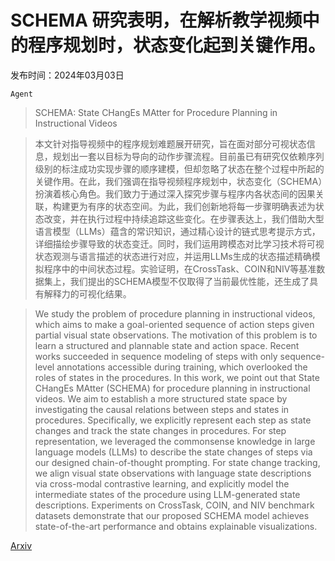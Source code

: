 # SCHEMA 研究表明，在解析教学视频中的程序规划时，状态变化起到关键作用。

发布时间：2024年03月03日

`Agent`

> SCHEMA: State CHangEs MAtter for Procedure Planning in Instructional Videos

> 本文针对指导视频中的程序规划难题展开研究，旨在面对部分可视状态信息，规划出一套以目标为导向的动作步骤流程。目前虽已有研究仅依赖序列级别的标注成功实现步骤的顺序建模，但却忽略了状态在整个过程中所起的关键作用。在此，我们强调在指导视频程序规划中，状态变化（SCHEMA）扮演着核心角色。我们致力于通过深入探究步骤与程序内各状态间的因果关联，构建更为有序的状态空间。为此，我们创新地将每一步骤明确表述为状态改变，并在执行过程中持续追踪这些变化。在步骤表达上，我们借助大型语言模型（LLMs）蕴含的常识知识，通过精心设计的链式思考提示方式，详细描绘步骤导致的状态变迁。同时，我们运用跨模态对比学习技术将可视状态观测与语言描述的状态进行对应，并运用LLMs生成的状态描述精确模拟程序中的中间状态过程。实验证明，在CrossTask、COIN和NIV等基准数据集上，我们提出的SCHEMA模型不仅取得了当前最优性能，还生成了具有解释力的可视化结果。

> We study the problem of procedure planning in instructional videos, which aims to make a goal-oriented sequence of action steps given partial visual state observations. The motivation of this problem is to learn a structured and plannable state and action space. Recent works succeeded in sequence modeling of steps with only sequence-level annotations accessible during training, which overlooked the roles of states in the procedures. In this work, we point out that State CHangEs MAtter (SCHEMA) for procedure planning in instructional videos. We aim to establish a more structured state space by investigating the causal relations between steps and states in procedures. Specifically, we explicitly represent each step as state changes and track the state changes in procedures. For step representation, we leveraged the commonsense knowledge in large language models (LLMs) to describe the state changes of steps via our designed chain-of-thought prompting. For state change tracking, we align visual state observations with language state descriptions via cross-modal contrastive learning, and explicitly model the intermediate states of the procedure using LLM-generated state descriptions. Experiments on CrossTask, COIN, and NIV benchmark datasets demonstrate that our proposed SCHEMA model achieves state-of-the-art performance and obtains explainable visualizations.

[Arxiv](https://arxiv.org/abs/2403.01599)